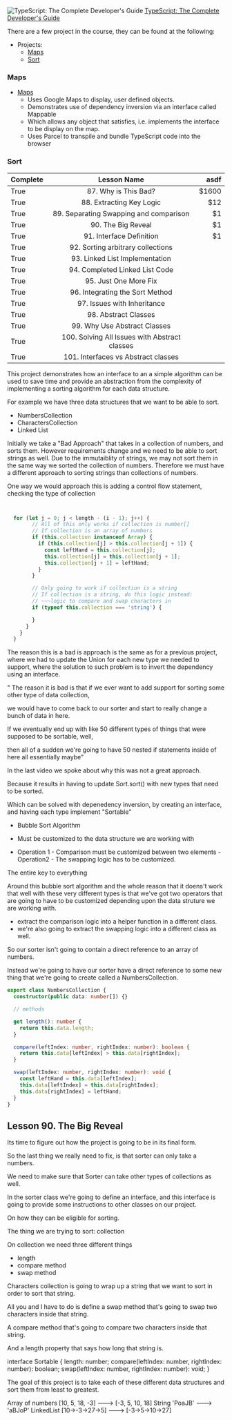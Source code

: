 ![TypeScript: The Complete Developer's Guide](https://img-b.udemycdn.com/course/240x135/2337318_abfd_5.jpg "Title")
[TypeScript: The Complete Developer's Guide](https://www.udemy.com/course/typescript-the-complete-developers-guide/)

There are a few project in the course, they can be found at the following:

- Projects:
  - [Maps](https://github.com/Namean/maps)
  - [Sort](https://github.com/Namean/sort)

### Maps

- [Maps](https://github.com/Namean/maps)
  - Uses Google Maps to display, user defined objects.
  - Demonstrates use of dependency inversion via an interface called Mappable
  - Which allows any object that satisfies, i.e. implements the interface to be display on the map.
  - Uses Parcel to transpile and bundle TypeScript code into the browser

### Sort

| Complete |                  Lesson Name                  |  asdf |
| -------- | :-------------------------------------------: | ----: |
| True     |             87. Why is This Bad?              | $1600 |
| True     |           88. Extracting Key Logic            |   $12 |
| True     |    89. Separating Swapping and comparison     |    $1 |
| True     |              90. The Big Reveal               |    $1 |
| True     |           91. Interface Definition            |    $1 |
| True     |       92. Sorting arbitrary collections       |       |
| True     |        93. Linked List Implementation         |       |
| True     |        94. Completed Linked List Code         |       |
| True     |             95. Just One More Fix             |       |
| True     |        96. Integrating the Sort Method        |       |
| True     |          97. Issues with Inheritance          |       |
| True     |             98. Abstract Classes              |       |
| True     |         99. Why Use Abstract Classes          |       |
| True     | 100. Solving All Issues with Abstract classes |       |
| True     |      101. Interfaces vs Abstract classes      |       |

This project demonstrates how an interface to an a simple algorithm can be used to save time and provide an abstraction from the complexity of implementing a sorting algorithm for each data structure.

For example we have three data structures that we want to be able to sort.

- NumbersCollection
- CharactersCollection
- Linked List

Initially we take a "Bad Approach" that takes in a collection of numbers, and sorts them. However requirements change and we need to be able to sort strings as well. Due to the immutaiblity of strings, we may not sort them in the same way we sorted the collection of numbers. Therefore we must have a different approach to sorting strings than collections of numbers.

One way we would approach this is adding a control flow statement, checking the type of collection

```ts


  for (let j = 0; j < length - (i - 1); j++) {
        // All of this only works if collection is number[]
        // If collection is an array of numbers
        if (this.collection instanceof Array) {
          if (this.collection[j] > this.collection[j + 1]) {
            const leftHand = this.collection[j];
            this.collection[j] = this.collection[j + 1];
            this.collection[j + 1] = leftHand;
          }
        }

        // Only going to work if collection is a string
        // If collection is a string, do this logic instead:
        // ~~~logic to compare and swap characters in
        if (typeof this.collection === 'string') {

        }
      }
    }
  }

```

The reason this is a bad is approach is the same as for a previous project, where we had to update the Union for each new type we needed to support, where the solution to such problem is to invert the dependency using an interface.

"
The reason it is bad is that if we ever want to add support for sorting some other type of data collection,

we would have to come back to our sorter and start to really change a bunch of data in here.

If we eventually end up with like 50 different types of things that were supposed to be sortable, well,

then all of a sudden we're going to have 50 nested if statements inside of here all essentially maybe"

In the last video we spoke about why this was not a great approach.

Because it results in having to update Sort.sort() with new types that need to be sorted.

Which can be solved with depenedency inversion, by creating an interface, and having each type implement "Sortable"

- Bubble Sort Algorithm
- Must be customized to the data structure we are working with

- Operation 1 - Comparison must be customized between two elements
  -Operation2 - The swapping logic has to be customized.

The entire key to everything

Around this bubble sort algorithm and the whole reason that it doens't work that well with these very different types is that we've got two operators that are going to have to be customized depending upon the data struture we are working with.

- extract the comparison logic into a helper function in a different class.
- we're also going to extract the swapping logic into a different class as well.

So our sorter isn't going to contain a direct reference to an array of numbers.

Instead we're going to have our sorter have a direct reference to some new thing that we're going to create called a NumbersCollection.

```ts
export class NumbersCollection {
  constructor(public data: number[]) {}

  // methods

  get length(): number {
    return this.data.length;
  }

  compare(leftIndex: number, rightIndex: number): boolean {
    return this.data[leftIndex] > this.data[rightIndex];
  }

  swap(leftIndex: number, rightIndex: number): void {
    const leftHand = this.data[leftIndex];
    this.data[leftIndex] = this.data[rightIndex];
    this.data[rightIndex] = leftHand;
  }
}
```

## Lesson 90. The Big Reveal

Its time to figure out how the project is going to be in its final form.

So the last thing we really need to fix, is that sorter can only take a numbers.

We need to make sure that Sorter can take other types of collections as well.

In the sorter class we're going to define an interface, and this interface is going to provide some instructions to other classes on our project.

On how they can be eligible for sorting.

The thing we are trying to sort: collection

On collection we need three different things

- length
- compare method
- swap method

Characters collection is going to wrap up a string that we want to sort in order to sort that string.

All you and I have to do is define a swap method that's going to swap two characters inside that string.

A compare method that's going to compare two characters inside that string.

And a length property that says how long that string is.

interface Sortable {
length: number;
compare(leftIndex: number, rightIndex: number): boolean;
swap(leftIndex: number, rightIndex: number): void;
}

The goal of this project is to take each of these different data structures and sort them
from least to greatest.

Array of numbers [10, 5, 18, -3] ---> [-3, 5, 10, 18]
String 'PoaJB' ---> 'aBJoP'
LinkedList [10->-3->27->5] ---> [-3->5->10->27]
